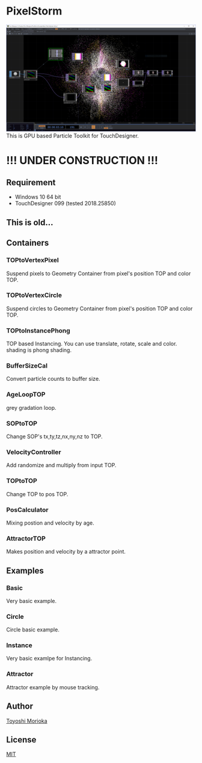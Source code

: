 # PixelStorm
![top](https://github.com/ToyoshiMorioka/PixelStorm/blob/master/top.PNG "top")
This is GPU based Particle Toolkit for TouchDesigner.

# !!! UNDER CONSTRUCTION !!!

## Requirement
- Windows 10 64 bit
- TouchDesigner 099 (tested 2018.25850)



## This is old...

## Containers
### TOPtoVertexPixel
Suspend pixels to Geometry Container from pixel's position TOP and color TOP.
### TOPtoVertexCircle
Suspend circles to Geometry Container from pixel's position TOP and color TOP.
### TOPtoInstancePhong
TOP based Instancing. You can use translate, rotate, scale and color. shading is phong shading.
### BufferSizeCal
Convert particle counts to buffer size.
### AgeLoopTOP
grey gradation loop.
### SOPtoTOP
Change SOP's tx,ty,tz,nx,ny,nz to TOP.
### VelocityController
Add randomize and multiply from input TOP.
### TOPtoTOP
Change TOP to pos TOP.
### PosCalculator
Mixing postion and velocity by age.
### AttractorTOP
Makes position and velocity by a attractor point.

## Examples
### Basic
Very basic example.
### Circle
Circle basic example.
### Instance
Very basic examlpe for Instancing.
### Attractor
Attractor example by mouse tracking.

## Author

[Toyoshi Morioka](https://twitter.com/mogamogamachine)

## License

[MIT](https://github.com/ToyoshiMorioka/PixelStorm/blob/master/LICENSE)
